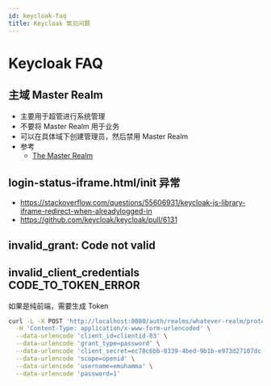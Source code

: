 ```yaml
---
id: keycloak-faq
title: Keycloak 常见问题
---
```


# Keycloak FAQ
## 主域 Master Realm
* 主要用于超管进行系统管理
* 不要将 Master Realm 用于业务
* 可以在具体域下创建管理员，然后禁用 Master Realm
* 参考
  * [The Master Realm](https://www.keycloak.org/docs/latest/server_admin/#the-master-realm)

## login-status-iframe.html/init 异常
* https://stackoverflow.com/questions/55606931/keycloak-js-library-iframe-redirect-when-alreadylogged-in
* https://github.com/keycloak/keycloak/pull/6131

## invalid_grant: Code not valid

## invalid_client_credentials CODE_TO_TOKEN_ERROR
如果是纯前端，需要生成 Token

```bash
curl -L -X POST 'http://localhost:8080/auth/realms/whatever-realm/protocol/openid-connect/token' \
  -H 'Content-Type: application/x-www-form-urlencoded' \
  --data-urlencode 'client_id=clientid-03' \
  --data-urlencode 'grant_type=password' \
  --data-urlencode 'client_secret=ec78c6bb-8339-4bed-9b1b-e973d27107dc' \
  --data-urlencode 'scope=openid' \
  --data-urlencode 'username=emuhamma' \
  --data-urlencode 'password=1'
```
